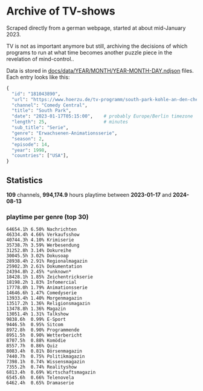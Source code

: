 # Archive of TV-shows

Scraped directly from a german webpage, started at about mid-January 2023.

TV is not as important anymore but still, archiving the decisions of which programs to run at what time
becomes another puzzle piece in the revelation of mind-control.. 

Data is stored in [docs/data/YEAR/MONTH/YEAR-MONTH-DAY.ndjson](docs/data/) files. 
Each entry looks like this:

```python
{
  "id": "181043890", 
  "url": "https://www.hoerzu.de/tv-programm/south-park-kohle-an-den-chefkoch/bid_181043890/", 
  "channel": "Comedy Central", 
  "title": "South Park", 
  "date": "2023-01-17T05:15:00",    # probably Europe/Berlin timezone 
  "length": 25,                     # minutes 
  "sub_title": "Serie", 
  "genre": "Erwachsenen-Animationsserie", 
  "season": 2, 
  "episode": 14, 
  "year": 1998, 
  "countries": ["USA"],
}
```

## Statistics

**109** channels, **994,174.9** hours playtime between **2023-01-17** and **2024-08-13**


### playtime per genre (top 30)

    64654.1h 6.50% Nachrichten
    46334.4h 4.66% Verkaufsshow
    40744.3h 4.10% Krimiserie
    35738.7h 3.59% Werbesendung
    31252.8h 3.14% Dokureihe
    30045.5h 3.02% Dokusoap
    28938.4h 2.91% Regionalmagazin
    25902.3h 2.61% Dokumentation
    24394.8h 2.45% *unknown*
    18428.1h 1.85% Zeichentrickserie
    18198.2h 1.83% Infomercial
    17778.0h 1.79% Animationsserie
    14646.6h 1.47% Comedyserie
    13933.4h 1.40% Morgenmagazin
    13517.2h 1.36% Religionsmagazin
    13478.8h 1.36% Magazin
    13051.4h 1.31% Talkshow
    9838.6h  0.99% E-Sport
    9446.5h  0.95% Sitcom
    8972.8h  0.90% Programmende
    8951.5h  0.90% Wetterbericht
    8707.5h  0.88% Komödie
    8557.7h  0.86% Quiz
    8083.4h  0.81% Börsenmagazin
    7440.7h  0.75% Politikmagazin
    7398.1h  0.74% Wissensmagazin
    7355.2h  0.74% Realityshow
    6813.4h  0.69% Wirtschaftsmagazin
    6545.6h  0.66% Telenovela
    6462.4h  0.65% Dramaserie
